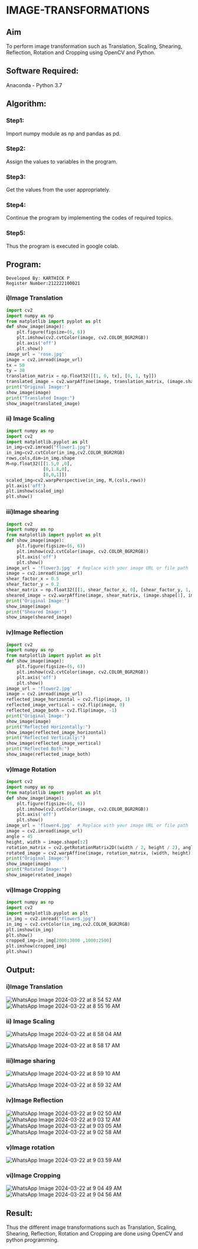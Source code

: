 # IMAGE-TRANSFORMATIONS


## Aim
To perform image transformation such as Translation, Scaling, Shearing, Reflection, Rotation and Cropping using OpenCV and Python.

## Software Required:
Anaconda - Python 3.7

## Algorithm:
### Step1:
Import numpy module as np and pandas as pd.
### Step2:
Assign the values to variables in the program.
### Step3:
Get the values from the user appropriately.
### Step4:
Continue the program by implementing the codes of required topics.
### Step5:
Thus the program is executed in google colab.
## Program:
```
Developed By: KARTHICK P
Register Number:212222100021
```
### i)Image Translation
```python
import cv2
import numpy as np
from matplotlib import pyplot as plt
def show_image(image):
    plt.figure(figsize=(6, 6))
    plt.imshow(cv2.cvtColor(image, cv2.COLOR_BGR2RGB))
    plt.axis('off')
    plt.show()
image_url = 'rose.jpg'  
image = cv2.imread(image_url)
tx = 50
ty = 30  
translation_matrix = np.float32([[1, 0, tx], [0, 1, ty]]) 
translated_image = cv2.warpAffine(image, translation_matrix, (image.shape[1], image.shape[0]))
print("Original Image:")
show_image(image)
print("Translated Image:")
show_image(translated_image)
```
### ii) Image Scaling
```python
import numpy as np
import cv2
import matplotlib.pyplot as plt
in_img=cv2.imread("flower1.jpg")
in_img=cv2.cvtColor(in_img,cv2.COLOR_BGR2RGB)
rows,cols,dim=in_img.shape
M=np.float32([[1.5,0 ,0],
              [0,1.8,0],
              [0,0,1]])
scaled_img=cv2.warpPerspective(in_img, M,(cols,rows))
plt.axis('off')
plt.imshow(scaled_img)
plt.show()
```

### iii)Image shearing

```python
import cv2
import numpy as np
from matplotlib import pyplot as plt
def show_image(image):
    plt.figure(figsize=(6, 6))
    plt.imshow(cv2.cvtColor(image, cv2.COLOR_BGR2RGB))
    plt.axis('off')
    plt.show()
image_url = 'flower3.jpg'  # Replace with your image URL or file path
image = cv2.imread(image_url)
shear_factor_x = 0.5  
shear_factor_y = 0.2 
shear_matrix = np.float32([[1, shear_factor_x, 0], [shear_factor_y, 1, 0]])
sheared_image = cv2.warpAffine(image, shear_matrix, (image.shape[1], image.shape[0]))
print("Original Image:")
show_image(image)
print("Sheared Image:")
show_image(sheared_image)
```
### iv)Image Reflection
```python
import cv2
import numpy as np
from matplotlib import pyplot as plt
def show_image(image):
    plt.figure(figsize=(6, 6))
    plt.imshow(cv2.cvtColor(image, cv2.COLOR_BGR2RGB))
    plt.axis('off')
    plt.show()
image_url = 'flower2.jpg'
image = cv2.imread(image_url)
reflected_image_horizontal = cv2.flip(image, 1)
reflected_image_vertical = cv2.flip(image, 0)
reflected_image_both = cv2.flip(image, -1)
print("Original Image:")
show_image(image)
print("Reflected Horizontally:")
show_image(reflected_image_horizontal)
print("Reflected Vertically:")
show_image(reflected_image_vertical)
print("Reflected Both:")
show_image(reflected_image_both)
```
### v)Image Rotation
```python
import cv2
import numpy as np
from matplotlib import pyplot as plt
def show_image(image):
    plt.figure(figsize=(6, 6))
    plt.imshow(cv2.cvtColor(image, cv2.COLOR_BGR2RGB))
    plt.axis('off')
    plt.show()
image_url = 'flower4.jpg'  # Replace with your image URL or file path
image = cv2.imread(image_url)
angle = 45
height, width = image.shape[:2]
rotation_matrix = cv2.getRotationMatrix2D((width / 2, height / 2), angle, 1)
rotated_image = cv2.warpAffine(image, rotation_matrix, (width, height))
print("Original Image:")
show_image(image)
print("Rotated Image:")
show_image(rotated_image)
```
### vi)Image Cropping
```python
import numpy as np
import cv2
import matplotlib.pyplot as plt
in_img = cv2.imread("flower5.jpg")
in_img = cv2.cvtColor(in_img,cv2.COLOR_BGR2RGB)
plt.imshow(in_img)
plt.show()
cropped_img=in_img[2000:3000 ,1000:2500]
plt.imshow(cropped_img)
plt.show()
```
## Output:
### i)Image Translation
![WhatsApp Image 2024-03-22 at 8 54 52 AM](https://github.com/karthiop6/IMAGE-TRANSFORMATIOS/assets/160331179/3a950c17-f34d-4ef9-a8de-e2198d3e8b1a)
![WhatsApp Image 2024-03-22 at 8 55 16 AM](https://github.com/karthiop6/IMAGE-TRANSFORMATIOS/assets/160331179/47c7c16c-4860-4362-a658-061476080d7c)


### ii) Image Scaling
![WhatsApp Image 2024-03-22 at 8 58 04 AM](https://github.com/karthiop6/IMAGE-TRANSFORMATIOS/assets/160331179/7a0a5b1c-d2a1-4d0d-89ab-03bfdc0599bd)

![WhatsApp Image 2024-03-22 at 8 58 17 AM](https://github.com/karthiop6/IMAGE-TRANSFORMATIOS/assets/160331179/7244e522-9bca-4508-94ea-f88f4aaf3139)

### iii)Image sharing
![WhatsApp Image 2024-03-22 at 8 59 10 AM](https://github.com/karthiop6/IMAGE-TRANSFORMATIOS/assets/160331179/3fd33cbd-1b38-45d9-a1e6-2da715c44b4d)

![WhatsApp Image 2024-03-22 at 8 59 32 AM](https://github.com/karthiop6/IMAGE-TRANSFORMATIOS/assets/160331179/eb117dcf-a279-4037-bf89-5b496871703a)

### iv)Image Reflection
![WhatsApp Image 2024-03-22 at 9 02 50 AM](https://github.com/karthiop6/IMAGE-TRANSFORMATIOS/assets/160331179/2a0d1345-788d-41b2-ae87-f0e00241f362)
![WhatsApp Image 2024-03-22 at 9 03 12 AM](https://github.com/karthiop6/IMAGE-TRANSFORMATIOS/assets/160331179/91d9d00d-6799-4175-a4ab-900db89f84d9)
![WhatsApp Image 2024-03-22 at 9 03 05 AM](https://github.com/karthiop6/IMAGE-TRANSFORMATIOS/assets/160331179/e3fa1421-f341-4b55-8eef-f481d4e0cd2a)
![WhatsApp Image 2024-03-22 at 9 02 58 AM](https://github.com/karthiop6/IMAGE-TRANSFORMATIOS/assets/160331179/c78465b4-0f9e-40d0-9a1a-897970740239)

### v)Image rotation
![WhatsApp Image 2024-03-22 at 9 03 59 AM](https://github.com/karthiop6/IMAGE-TRANSFORMATIOS/assets/160331179/176c4bd1-8dd3-4f99-a309-9386c3977fe6)


### vi)Image Cropping
![WhatsApp Image 2024-03-22 at 9 04 49 AM](https://github.com/karthiop6/IMAGE-TRANSFORMATIOS/assets/160331179/a74047a0-4c0c-446c-975f-1c43e8ccc140)
![WhatsApp Image 2024-03-22 at 9 04 56 AM](https://github.com/karthiop6/IMAGE-TRANSFORMATIOS/assets/160331179/50f0a5f1-a858-4b64-bd9f-cb8d3321c707)

## Result: 
Thus the different image transformations such as Translation, Scaling, Shearing, Reflection, Rotation and Cropping are done using OpenCV and python programming.
